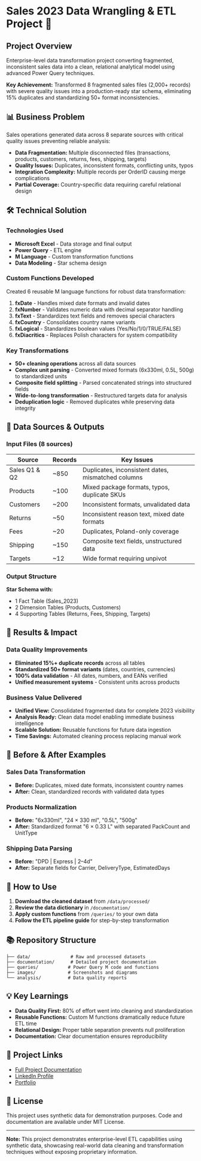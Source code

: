 # Sales 2023 Data Wrangling & ETL Project 🔧

## Project Overview
Enterprise-level data transformation project converting fragmented, inconsistent sales data into a clean, relational analytical model using advanced Power Query techniques.

**Key Achievement:** Transformed 8 fragmented sales files (2,000+ records) with severe quality issues into a production-ready star schema, eliminating 15% duplicates and standardizing 50+ format inconsistencies.

## 📊 Business Problem
Sales operations generated data across 8 separate sources with critical quality issues preventing reliable analysis:
- **Data Fragmentation:** Multiple disconnected files (transactions, products, customers, returns, fees, shipping, targets)
- **Quality Issues:** Duplicates, inconsistent formats, conflicting units, typos
- **Integration Complexity:** Multiple records per OrderID causing merge complications
- **Partial Coverage:** Country-specific data requiring careful relational design

## 🛠 Technical Solution

### Technologies Used
- **Microsoft Excel** - Data storage and final output
- **Power Query** - ETL engine
- **M Language** - Custom transformation functions
- **Data Modeling** - Star schema design

### Custom Functions Developed
Created 6 reusable M language functions for robust data transformation:
1. **fxDate** - Handles mixed date formats and invalid dates
2. **fxNumber** - Validates numeric data with decimal separator handling  
3. **fxText** - Standardizes text fields and removes special characters
4. **fxCountry** - Consolidates country name variants
5. **fxLogical** - Standardizes boolean values (Yes/No/1/0/TRUE/FALSE)
6. **fxDiacritics** - Replaces Polish characters for system compatibility

### Key Transformations
- **50+ cleaning operations** across all data sources
- **Complex unit parsing** - Converted mixed formats (6x330ml, 0.5L, 500g) to standardized units
- **Composite field splitting** - Parsed concatenated strings into structured fields
- **Wide-to-long transformation** - Restructured targets data for analysis
- **Deduplication logic** - Removed duplicates while preserving data integrity

## 📁 Data Sources & Outputs

### Input Files (8 sources)
| Source | Records | Key Issues |
|--------|---------|------------|
| Sales Q1 & Q2 | ~850 | Duplicates, inconsistent dates, mismatched columns |
| Products | ~100 | Mixed package formats, typos, duplicate SKUs |
| Customers | ~200 | Inconsistent formats, unvalidated data |
| Returns | ~50 | Inconsistent reason text, mixed date formats |
| Fees | ~20 | Duplicates, Poland-only coverage |
| Shipping | ~150 | Composite text fields, unstructured data |
| Targets | ~12 | Wide format requiring unpivot |

### Output Structure
**Star Schema with:**
- 1 Fact Table (Sales_2023)
- 2 Dimension Tables (Products, Customers)  
- 4 Supporting Tables (Returns, Fees, Shipping, Targets)

## 🎯 Results & Impact

### Data Quality Improvements
- **Eliminated 15%+ duplicate records** across all tables
- **Standardized 50+ format variants** (dates, countries, currencies)
- **100% data validation** - All dates, numbers, and EANs verified
- **Unified measurement systems** - Consistent units across products

### Business Value Delivered
- **Unified View:** Consolidated fragmented data for complete 2023 visibility
- **Analysis Ready:** Clean data model enabling immediate business intelligence
- **Scalable Solution:** Reusable functions for future data ingestion
- **Time Savings:** Automated cleaning process replacing manual work

## 📸 Before & After Examples

### Sales Data Transformation
- **Before:** Duplicates, mixed date formats, inconsistent country names
- **After:** Clean, standardized records with validated data types

### Products Normalization
- **Before:** "6x330ml", "24 × 330 ml", "0.5L", "500g" 
- **After:** Standardized format "6 × 0.33 L" with separated PackCount and UnitType

### Shipping Data Parsing
- **Before:** "DPD | Express | 2–4d"
- **After:** Separate fields for Carrier, DeliveryType, EstimatedDays

## 🚀 How to Use

1. **Download the cleaned dataset** from `/data/processed/`
2. **Review the data dictionary** in `/documentation/`
3. **Apply custom functions** from `/queries/` to your own data
4. **Follow the ETL pipeline guide** for step-by-step transformation

## 📚 Repository Structure

```
├── data/               # Raw and processed datasets
├── documentation/      # Detailed project documentation
├── queries/           # Power Query M code and functions
├── images/            # Screenshots and diagrams
└── analysis/          # Data quality reports
```

## 💡 Key Learnings

- **Data Quality First:** 80% of effort went into cleaning and standardization
- **Reusable Functions:** Custom M functions dramatically reduce future ETL time
- **Relational Design:** Proper table separation prevents null proliferation
- **Documentation:** Clear documentation ensures reproducibility

## 🔗 Project Links

- [Full Project Documentation](https://www.notion.so/monikaburnejko/Sales-2023-Data-Wrangling-ETL-Project-27b1bac67ca980c5b844c13fc59d1f7c)
- [LinkedIn Profile](https://www.linkedin.com/in/monika-burnejko-9301a1357)
- [Portfolio](https://www.notion.so/monikaburnejko/Data-Analytics-Portfolio-2761bac67ca9807298aee038976f0085)

## 📝 License

This project uses synthetic data for demonstration purposes. Code and documentation are available under MIT License.

---

**Note:** This project demonstrates enterprise-level ETL capabilities using synthetic data, showcasing real-world data cleaning and transformation techniques without exposing proprietary information.
